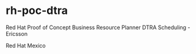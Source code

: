 # rh-poc-dtra
Red Hat Proof of Concept Business Resource Planner
DTRA Scheduling - Ericsson

Red Hat Mexico
